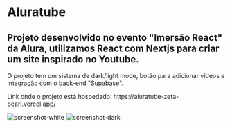 <h1>Aluratube</h1>

<h2>Projeto desenvolvido no evento "Imersão React" da Alura, utilizamos React com Nextjs para criar um site inspirado no Youtube.</h2>

<p>O projeto tem um sistema de dark/light mode, botão para adicionar vídeos e integração com o back-end "Supabase".</p>

<p>Link onde o projeto está hospedado: https://aluratube-zeta-pearl.vercel.app/</p>

![screenshot-white](https://user-images.githubusercontent.com/97999133/204926877-02919b87-1bbe-47ad-9c86-175bcd74208a.png)
![screenshot-dark](https://user-images.githubusercontent.com/97999133/204926878-3c1f3d82-092c-4bea-a6be-1d89a3d9e3b1.png)
